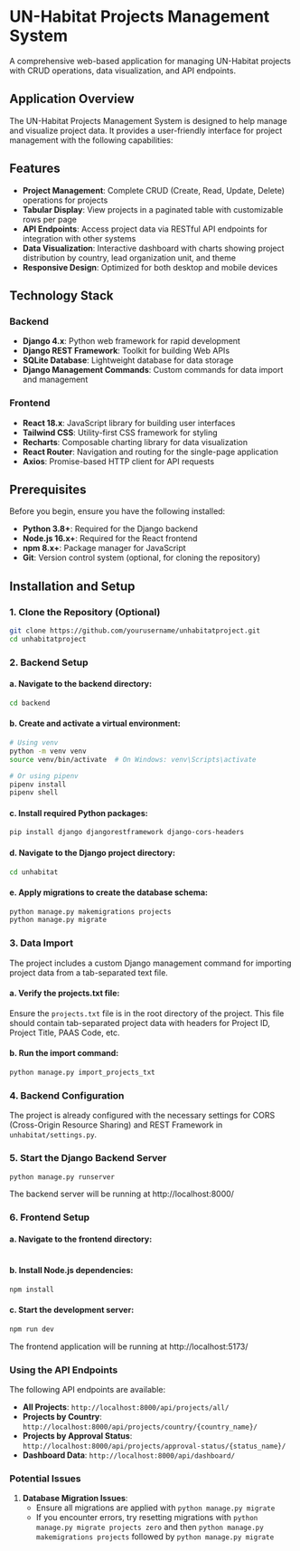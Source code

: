 # UN-Habitat Projects Management System

A comprehensive web-based application for managing UN-Habitat projects with CRUD operations, data visualization, and API endpoints.

## Application Overview

The UN-Habitat Projects Management System is designed to help manage and visualize project data. It provides a user-friendly interface for project management with the following capabilities:

## Features

- **Project Management**: Complete CRUD (Create, Read, Update, Delete) operations for projects
- **Tabular Display**: View projects in a paginated table with customizable rows per page
- **API Endpoints**: Access project data via RESTful API endpoints for integration with other systems
- **Data Visualization**: Interactive dashboard with charts showing project distribution by country, lead organization unit, and theme
- **Responsive Design**: Optimized for both desktop and mobile devices

## Technology Stack

### Backend
- **Django 4.x**: Python web framework for rapid development
- **Django REST Framework**: Toolkit for building Web APIs
- **SQLite Database**: Lightweight database for data storage
- **Django Management Commands**: Custom commands for data import and management

### Frontend
- **React 18.x**: JavaScript library for building user interfaces
- **Tailwind CSS**: Utility-first CSS framework for styling
- **Recharts**: Composable charting library for data visualization
- **React Router**: Navigation and routing for the single-page application
- **Axios**: Promise-based HTTP client for API requests

## Prerequisites

Before you begin, ensure you have the following installed:
- **Python 3.8+**: Required for the Django backend
- **Node.js 16.x+**: Required for the React frontend
- **npm 8.x+**: Package manager for JavaScript
- **Git**: Version control system (optional, for cloning the repository)

## Installation and Setup

### 1. Clone the Repository (Optional)

```bash
git clone https://github.com/yourusername/unhabitatproject.git
cd unhabitatproject
```

### 2. Backend Setup

#### a. Navigate to the backend directory:
```bash
cd backend
```

#### b. Create and activate a virtual environment:
```bash
# Using venv
python -m venv venv
source venv/bin/activate  # On Windows: venv\Scripts\activate

# Or using pipenv
pipenv install
pipenv shell
```

#### c. Install required Python packages:
```bash
pip install django djangorestframework django-cors-headers
```

#### d. Navigate to the Django project directory:
```bash
cd unhabitat
```

#### e. Apply migrations to create the database schema:
```bash
python manage.py makemigrations projects
python manage.py migrate
```

### 3. Data Import

The project includes a custom Django management command for importing project data from a tab-separated text file.

#### a. Verify the projects.txt file:
Ensure the `projects.txt` file is in the root directory of the project. This file should contain tab-separated project data with headers for Project ID, Project Title, PAAS Code, etc.

#### b. Run the import command:
```bash
python manage.py import_projects_txt
```

### 4. Backend Configuration

The project is already configured with the necessary settings for CORS (Cross-Origin Resource Sharing) and REST Framework in `unhabitat/settings.py`.

### 5. Start the Django Backend Server

```bash
python manage.py runserver
```

The backend server will be running at http://localhost:8000/

### 6. Frontend Setup

#### a. Navigate to the frontend directory:
```bash

```

#### b. Install Node.js dependencies:
```bash
npm install
```

#### c. Start the development server:
```bash
npm run dev
```

The frontend application will be running at http://localhost:5173/

### Using the API Endpoints
The following API endpoints are available:

- **All Projects**: `http://localhost:8000/api/projects/all/`
- **Projects by Country**: `http://localhost:8000/api/projects/country/{country_name}/`
- **Projects by Approval Status**: `http://localhost:8000/api/projects/approval-status/{status_name}/`
- **Dashboard Data**: `http://localhost:8000/api/dashboard/`


### Potential Issues

1. **Database Migration Issues**:
   - Ensure all migrations are applied with `python manage.py migrate`
   - If you encounter errors, try resetting migrations with `python manage.py migrate projects zero` and then `python manage.py makemigrations projects` followed by `python manage.py migrate`

